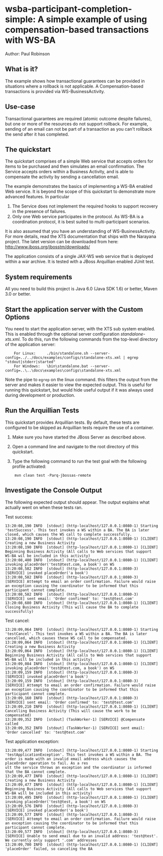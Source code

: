 wsba-participant-completion-simple: A simple example of using compensation-based transactions with WS-BA
========================================================================================================
Author: Paul Robinson

What is it?
-----------

The example shows how transactional guarantees can be provided in situations where a rollback is not applicable. A Compensation-based transactions
is provided via WS-BusinessActivity.

Use-case
--------
Transactional guarantees are required (atomic outcome despite failures), but one or more of the resources do not support rollback.
For example, sending of an email can not be part of a transaction as you can't rollback the send after it has completed.

The quickstart
--------------
The quickstart comprises of a simple Web service that accepts orders for items to be purchased and then simulates an email confirmation.
The Service accepts orders within a Business Activity, and is able to compensate the activity by sending a cancellation email.

The example demonstrates the basics of implementing a WS-BA enabled Web service. It is beyond the scope of this quickstart to demonstrate more advanced features. In particular

1. The Service does not implement the required hooks to support recovery in the presence of failures.
2. Only one Web service participates in the protocol. As WS-BA is a coordination protocol, it is best suited to multi-participant scenarios.

It is also assumed that you have an understanding of WS-BusinessActivity. For more details, read the XTS documentation
that ships with the Narayana project. The latet version can be downloaded from here: http://www.jboss.org/jbosstm/downloads/

The application consists of a single JAX-WS web service that is deployed within a war archive. It is tested with a JBoss
Arquillian enabled JUnit test.


System requirements
-------------------

All you need to build this project is Java 6.0 (Java SDK 1.6) or better, Maven 3.0 or better.


Start the application server with the Custom Options
----------------------

You need to start the application server, with the XTS sub system enabled. This is enabled through the optional server configuration *standalone-xts.xml*. To do this, run the following commands from the top-level directory of the application server:

        For Linux:     ./bin/standalone.sh --server-config=../../docs/examples/configs/standalone-xts.xml | egrep "stdout|stderr|started"
        For Windows:   \bin\standalone.bat --server-config=..\..\docs\examples\configs\standalone-xts.xml

Note the pipe to `egrep` on the linux command. this filters the output from the server and makes it easier to view the expected output. This is useful for running this quickstart, but would
hide useful output if it was always used during development or production.

Run the Arquillian Tests 
-------------------------

This quickstart provides Arquillian tests. By default, these tests are configured to be skipped as Arquillian tests require the use of a container. 

1. Make sure you have started the JBoss Server as described above.
2. Open a command line and navigate to the root directory of this quickstart.
3. Type the following command to run the test goal with the following profile activated:

        mvn clean test -Parq-jbossas-remote 


Investigate the Console Output
----------------------------

The following expected output should appear. The output explains what actually went on when these tests ran.

Test success:

    13:20:08,190 INFO  [stdout] (http-localhost/127.0.0.1:8080-1) Starting 'testSuccess'. This test invokes a WS within a BA. The BA is later closed, which causes the WS call to complete successfully.
    13:20:08,190 INFO  [stdout] (http-localhost/127.0.0.1:8080-1) [CLIENT] Creating a new Business Activity
    13:20:08,190 INFO  [stdout] (http-localhost/127.0.0.1:8080-1) [CLIENT] Beginning Business Activity (All calls to Web services that support WS-BA wil be included in this activity)
    13:20:08,400 INFO  [stdout] (http-localhost/127.0.0.1:8080-1) [CLIENT] invoking placeOrder('test@test.com, a book') on WS
    13:20:08,582 INFO  [stdout] (http-localhost/127.0.0.1:8080-3) [SERVICE] invoked placeOrder('a book')
    13:20:08,582 INFO  [stdout] (http-localhost/127.0.0.1:8080-3) [SERVICE] Attempt to email an order confirmation. Failure would raise an exception causing the coordinator to be informed that this participant cannot complete.
    13:20:08,582 INFO  [stdout] (http-localhost/127.0.0.1:8080-3) [SERVICE] sent email: 'Order confirmed' to: 'test@test.com'
    13:20:08,680 INFO  [stdout] (http-localhost/127.0.0.1:8080-1) [CLIENT] Closing Business Activity (This will cause the BA to complete successfully)

Test cancel:

    13:20:09,064 INFO  [stdout] (http-localhost/127.0.0.1:8080-1) Starting 'testCancel'. This test invokes a WS within a BA. The BA is later cancelled, which causes these WS call to be compensated.
    13:20:09,064 INFO  [stdout] (http-localhost/127.0.0.1:8080-1) [CLIENT] Creating a new Business Activity
    13:20:09,064 INFO  [stdout] (http-localhost/127.0.0.1:8080-1) [CLIENT] Beginning Business Activity (All calls to Web services that support WS-BA will be included in this activity)
    13:20:09,084 INFO  [stdout] (http-localhost/127.0.0.1:8080-1) [CLIENT] invoking placeOrder('test@test.com, a book') on WS
    13:20:09,159 INFO  [stdout] (http-localhost/127.0.0.1:8080-3) [SERVICE] invoked placeOrder('a book')
    13:20:09,159 INFO  [stdout] (http-localhost/127.0.0.1:8080-3) [SERVICE] Attempt to email an order confirmation. Failure would raise an exception causing the coordinator to be informed that this participant cannot complete.
    13:20:09,160 INFO  [stdout] (http-localhost/127.0.0.1:8080-3) [SERVICE] sent email: 'Order confirmed' to: 'test@test.com'
    13:20:09,210 INFO  [stdout] (http-localhost/127.0.0.1:8080-1) [CLIENT] Cancelling Business Activity (This will cause the work to be compensated)
    13:20:09,352 INFO  [stdout] (TaskWorker-1) [SERVICE] @Compensate called
    13:20:09,352 INFO  [stdout] (TaskWorker-1) [SERVICE] sent email: 'Order cancelled' to: 'test@test.com'

Test application exception:

    13:20:09,477 INFO  [stdout] (http-localhost/127.0.0.1:8080-1) Starting 'testApplicationException'. This test invokes a WS within a BA. The order is made with an invalid email address which causes the placeOrder operation to fail. As a res
    ult the service throws an exception and the coordinator is informed that the BA cannot complete.
    13:20:09,477 INFO  [stdout] (http-localhost/127.0.0.1:8080-1) [CLIENT] Creating a new Business Activity
    13:20:09,477 INFO  [stdout] (http-localhost/127.0.0.1:8080-1) [CLIENT] Beginning Business Activity (All calls to Web services that support WS-BA will be included in this activity)
    13:20:09,495 INFO  [stdout] (http-localhost/127.0.0.1:8080-1) [CLIENT] invoking placeOrder('test@test, a book') on WS
    13:20:09,576 INFO  [stdout] (http-localhost/127.0.0.1:8080-3) [SERVICE] invoked placeOrder('a book')
    13:20:09,577 INFO  [stdout] (http-localhost/127.0.0.1:8080-3) [SERVICE] Attempt to email an order confirmation. Failure would raise an exception causing the coordinator to be informed that this participant cannot complete.
    13:20:09,577 INFO  [stdout] (http-localhost/127.0.0.1:8080-3) [SERVICE] Unable to send email due to an invalid address: 'test@test'. We currently only support '.com' addresses
    13:20:09,700 INFO  [stdout] (http-localhost/127.0.0.1:8080-1) [CLIENT] 'placeOrder' failed, so canceling the BA
